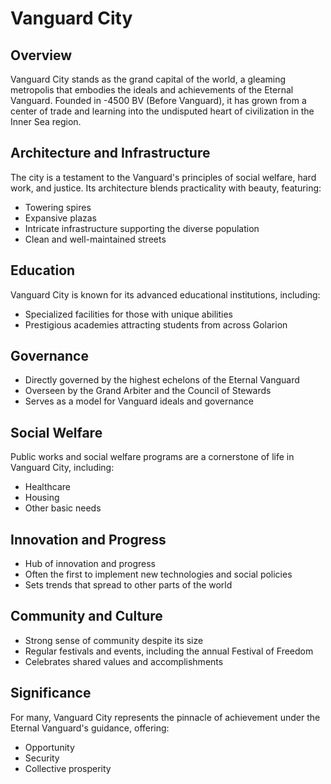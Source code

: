 # Vanguard City

## Overview
Vanguard City stands as the grand capital of the world, a gleaming metropolis that embodies the ideals and achievements of the Eternal Vanguard. Founded in -4500 BV (Before Vanguard), it has grown from a center of trade and learning into the undisputed heart of civilization in the Inner Sea region.

## Architecture and Infrastructure
The city is a testament to the Vanguard's principles of social welfare, hard work, and justice. Its architecture blends practicality with beauty, featuring:

- Towering spires
- Expansive plazas
- Intricate infrastructure supporting the diverse population
- Clean and well-maintained streets

## Education
Vanguard City is known for its advanced educational institutions, including:
- Specialized facilities for those with unique abilities
- Prestigious academies attracting students from across Golarion

## Governance
- Directly governed by the highest echelons of the Eternal Vanguard
- Overseen by the Grand Arbiter and the Council of Stewards
- Serves as a model for Vanguard ideals and governance

## Social Welfare
Public works and social welfare programs are a cornerstone of life in Vanguard City, including:
- Healthcare
- Housing
- Other basic needs

## Innovation and Progress
- Hub of innovation and progress
- Often the first to implement new technologies and social policies
- Sets trends that spread to other parts of the world

## Community and Culture
- Strong sense of community despite its size
- Regular festivals and events, including the annual Festival of Freedom
- Celebrates shared values and accomplishments

## Significance
For many, Vanguard City represents the pinnacle of achievement under the Eternal Vanguard's guidance, offering:
- Opportunity
- Security
- Collective prosperity
